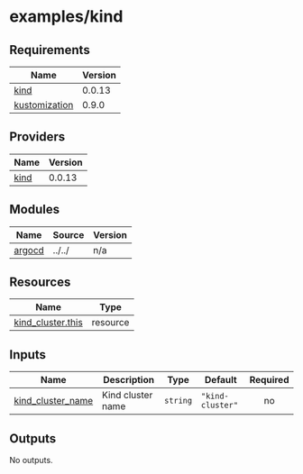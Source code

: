 # examples/kind

<!-- BEGIN_TF_DOCS -->
## Requirements

| Name | Version |
|------|---------|
| <a name="requirement_kind"></a> [kind](#requirement\_kind) | 0.0.13 |
| <a name="requirement_kustomization"></a> [kustomization](#requirement\_kustomization) | 0.9.0 |

## Providers

| Name | Version |
|------|---------|
| <a name="provider_kind"></a> [kind](#provider\_kind) | 0.0.13 |

## Modules

| Name | Source | Version |
|------|--------|---------|
| <a name="module_argocd"></a> [argocd](#module\_argocd) | ../../ | n/a |

## Resources

| Name | Type |
|------|------|
| [kind_cluster.this](https://registry.terraform.io/providers/tehcyx/kind/0.0.13/docs/resources/cluster) | resource |

## Inputs

| Name | Description | Type | Default | Required |
|------|-------------|------|---------|:--------:|
| <a name="input_kind_cluster_name"></a> [kind\_cluster\_name](#input\_kind\_cluster\_name) | Kind cluster name | `string` | `"kind-cluster"` | no |

## Outputs

No outputs.
<!-- END_TF_DOCS -->